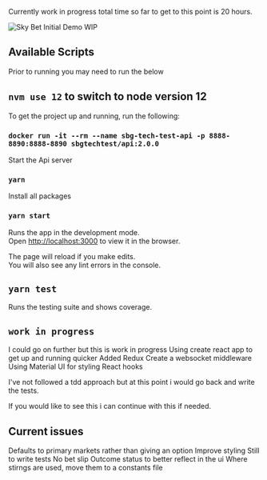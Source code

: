 Currently work in progress total time so far to get to this point is 20 hours.

![Sky Bet Initial Demo WIP](initial-gif.gif)

## Available Scripts
Prior to running you may need to run the below

## `nvm use 12` to switch to node version 12

To get the project up and running, run the following:

### `docker run -it --rm --name sbg-tech-test-api -p 8888-8890:8888-8890 sbgtechtest/api:2.0.0`

Start the Api server

### `yarn`

Install all packages

### `yarn start`

Runs the app in the development mode.<br />
Open [http://localhost:3000](http://localhost:3000) to view it in the browser.

The page will reload if you make edits.<br />
You will also see any lint errors in the console.

## `yarn test`

Runs the testing suite and shows coverage. 

## `work in progress`

I could go on further but this is work in progress 
Using create react app to get up and running quicker
Added Redux
Create a websocket middleware
Using Material UI for styling
React hooks

I've not followed a tdd approach but at this point i would go back and write the tests. 

If you would like to see this i can continue with this if needed. 


## Current issues

Defaults to primary markets rather than giving an option
Improve styling
Still to write tests
No bet slip
Outcome status to better reflect in the ui
Where stirngs are used, move them to a constants file


